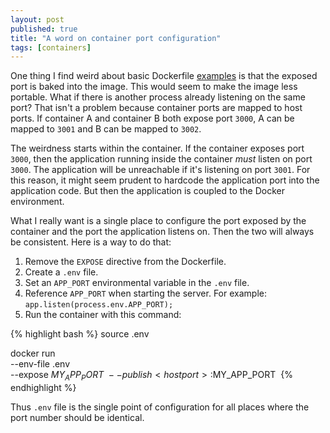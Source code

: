 ```yaml
---
layout: post
published: true
title: "A word on container port configuration"
tags: [containers]
---
```


One thing I find weird about basic Dockerfile [examples](https://docs.docker.com/get-started/part2/#define-a-container-with-dockerfile) 
is that the exposed port is baked into the image.
This would seem to make the image less portable.
What if there is another process already listening on the same port?
That isn't a problem because container ports are mapped to host ports.
If container A and container B both expose port `3000`, A can be mapped to 
`3001` and B can be mapped to `3002`.

The weirdness starts within the container. 
If the container exposes port `3000`, then the application running inside the 
container _must_ listen on port `3000`.
The application will be unreachable if it's listening on port `3001`.
For this reason, it might seem prudent to hardcode the application port into the
application code.
But then the application is coupled to the Docker environment.

What I really want is a single place to configure the port exposed by the
container and the port the application listens on.
Then the two will always be consistent.
Here is a way to do that:

1. Remove the `EXPOSE` directive from the Dockerfile.
1. Create a `.env` file.
1. Set an `APP_PORT` environmental variable in the `.env` file.
1. Reference `APP_PORT` when starting the server. For example: 
`app.listen(process.env.APP_PORT);`
1. Run the container with this command:

{% highlight bash %}
source .env

docker run \
  --env-file .env \
  --expose $MY_APP_PORT \
  --publish <host port>:$MY_APP_PORT
  <image name>
{% endhighlight %}

Thus `.env` file is the single point of configuration for all places where the 
port number should be identical.
